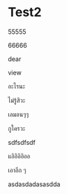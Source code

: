 # Test2

55555

66666


dear  

view

อะไรนะ

ไม่รู้สิวะ

เลมอนๆๆ

กูใครวะ

sdfsdfsdf

แอิอิอิอิออ

เอาอีก ๆ

asdasdadasasdda
